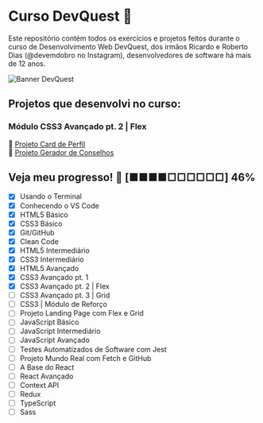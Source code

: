 # Curso DevQuest :space_invader:

Este repositório contém todos os exercícios e projetos feitos durante o curso de Desenvolvimento Web DevQuest, dos irmãos Ricardo e Roberto Dias (@devemdobro no Instagram), desenvolvedores de software há mais de 12 anos.

![Banner DevQuest](https://user-images.githubusercontent.com/84854530/187265414-aaa3d1e6-7fcb-4247-923a-4ff9ea6b7eb7.jpg)

## Projetos que desenvolvi no curso:

### Módulo CSS3 Avançado pt. 2 | Flex
:raccoon: <a href="https://github.com/lichtle/projeto-card-de-perfil" target="_blank">Projeto Card de Perfil</a><br>
:wolf: <a href="https://github.com/lichtle/projeto-card-de-perfil" target="_blank">Projeto Gerador de Conselhos</a>

## Veja meu progresso! :purple_heart: [■■■■□□□□□□] 46%

- [X] Usando o Terminal
- [X] Conhecendo o VS Code
- [X] HTML5 Básico
- [X] CSS3 Básico
- [X] Git/GitHub
- [X] Clean Code
- [X] HTML5 Intermediário
- [X] CSS3 Intermediário
- [X] HTML5 Avançado
- [X] CSS3 Avançado pt. 1
- [X] CSS3 Avançado pt. 2 | Flex
- [ ] CSS3 Avançado pt. 3 | Grid
- [ ] CSS3 | Módulo de Reforço 
- [ ] Projeto Landing Page com Flex e Grid
- [ ] JavaScript Básico
- [ ] JavaScript Intermediário
- [ ] JavaScript Avançado
- [ ] Testes Automatizados de Software com Jest
- [ ] Projeto Mundo Real com Fetch e GitHub
- [ ] A Base do React
- [ ] React Avançado
- [ ] Context API
- [ ] Redux
- [ ] TypeScript
- [ ] Sass
